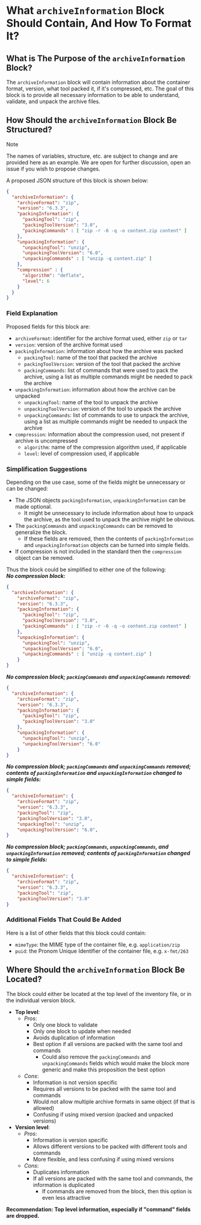 # What `archiveInformation` Block Should Contain, And How To Format It?

## What is The Purpose of the `archiveInformation` Block?
The `archiveInformation` block will contain information about the container format, version, what tool packed it, if it's compressed, etc.
The goal of this block is to provide all necessary information to be able to understand, validate, and unpack the archive files.

## How Should the `archiveInformation` Block Be Structured?
> [!NOTE]
> The names of variables, structure, etc. are subject to change and are provided here as an example.
> We are open for further discussion, open an issue if you wish to propose changes.

A proposed JSON structure of this block is shown below:

```json
{
  "archiveInformation": {
    "archiveFormat": "zip",
    "version": "6.3.3",
    "packingInformation": {
      "packingTool": "zip",
      "packingToolVersion": "3.0",
      "packingCommands" : [ "zip -r -6 -q -o content.zip content" ]
    },
    "unpackingInformation": {
      "unpackingTool": "unzip",
      "unpackingToolVersion": "6.0",
      "unpackingCommands" : [ "unzip -q content.zip" ]
    },
    "compression" : {
      "algorithm": "deflate",
      "level": 6
    }
  }
}
```

### Field Explanation
Proposed fields for this block are:
- `archiveFormat`: identifier for the archive format used, either `zip` or `tar`
- `version`: version of the archive format used
- `packingInformation`: information about how the archive was packed
  - `packingTool`: name of the tool that packed the archive
  - `packingToolVersion`: version of the tool that packed the archive
  - `packingCommands`: list of commands that were used to pack the archive, using a list as multiple commands might be needed to pack the archive
- `unpackingInformation`: information about how the archive can be unpacked
  - `unpackingTool`: name of the tool to unpack the archive
  - `unpackingToolVersion`: version of the tool to unpack the archive
  - `unpackingCommands`: list of commands to use to unpack the archive, using a list as multiple commands might be needed to unpack the archive
- `compression`: information about the compression used, not present if archive is uncompressed
  - `algorithm`: name of the compression algorithm used, if applicable
  - `level`: level of compression used, if applicable

### Simplification Suggestions
Depending on the use case, some of the fields might be unnecessary or can be changed:
- The JSON objects `packingInformation`, `unpackingInformation` can be made optional.
  - It might be unnecessary to include information about how to unpack the archive, as the tool used to unpack the archive might be obvious.
- The `packingCommands` and `unpackingCommands` can be removed to generalize the block.
  - If these fields are removed, then the contents of `packingInformation` and `unpackingInformation` objects can be turned into simple fields.
- If compression is not included in the standard then the `compression` object can be removed.

Thus the block could be simplified to either one of the following:  
_**No compression block:**_
```json
{
  "archiveInformation": {
    "archiveFormat": "zip",
    "version": "6.3.3",
    "packingInformation": {
      "packingTool": "zip",
      "packingToolVersion": "3.0",
      "packingCommands" : [ "zip -r -6 -q -o content.zip content" ]
    },
    "unpackingInformation": {
      "unpackingTool": "unzip",
      "unpackingToolVersion": "6.0",
      "unpackingCommands" : [ "unzip -q content.zip" ]
    }
}
```

_**No compression block; `packingCommands` and `unpackingCommands` removed:**_
```json
{
  "archiveInformation": {
    "archiveFormat": "zip",
    "version": "6.3.3",
    "packingInformation": {
      "packingTool": "zip",
      "packingToolVersion": "3.0"
    },
    "unpackingInformation": {
      "unpackingTool": "unzip",
      "unpackingToolVersion": "6.0"
    }
}
```

_**No compression block; `packingCommands` and `unpackingCommands` removed; contents of `packingInformation` and `unpackingInformation` changed to simple fields:**_
```json
{
  "archiveInformation": {
    "archiveFormat": "zip",
    "version": "6.3.3",
    "packingTool": "zip",
    "packingToolVersion": "3.0",
    "unpackingTool": "unzip",
    "unpackingToolVersion": "6.0",
}
```

_**No compression block; `packingCommands`, `unpackingCommands`, and `unpackingInformation` removed; contents of `packingInformation` changed to simple fields:**_
```json
{
  "archiveInformation": {
    "archiveFormat": "zip",
    "version": "6.3.3",
    "packingTool": "zip",
    "packingToolVersion": "3.0"
}
```

### Additional Fields That Could Be Added
Here is a list of other fields that this block could contain:
- `mimeType`: the MIME type of the container file, e.g. `application/zip`
- `puid`: the Pronom Unique Identifier of the container file, e.g. `x-fmt/263`

## Where Should the `archiveInformation` Block Be Located?
The block could either be located at the top level of the inventory file, or in the individual version block.

- **Top level**:
  - _Pros_:
    - Only one block to validate
    - Only one block to update when needed
    - Avoids duplication of information
    - Best option if all versions are packed with the same tool and commands
      - Could also remove the `packingCommands` and `unpackingCommands` fields which would make the block more generic and make this proposition the best option
  - _Cons_:
    - Information is not version specific
    - Requires all versions to be packed with the same tool and commands
    - Would not allow multiple archive formats in same object (if that is allowed)
    - Confusing if using mixed version (packed and unpacked versions)
- **Version level**:
  - _Pros_:
    - Information is version specific
    - Allows different versions to be packed with different tools and commands
    - More flexible, and less confusing if using mixed versions
  - _Cons_:
    - Duplicates information
    - If all versions are packed with the same tool and commands, the information is duplicated
      - If commands are removed from the block, then this option is even less attractive

**Recommendation: Top level information, especially if "command" fields are dropped.**